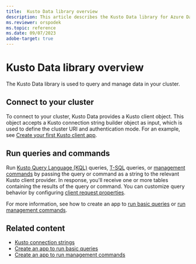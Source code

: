 ```yaml
---
title:  Kusto Data library overview
description: This article describes the Kusto Data library for Azure Data Explorer.
ms.reviewer: orspodek
ms.topic: reference
ms.date: 09/07/2023
adobe-target: true
---
```

# Kusto Data library overview

The Kusto Data library is used to query and manage data in your cluster.

## Connect to your cluster

To connect to your cluster, Kusto Data provides a Kusto client object. This object accepts a Kusto connection string builder object as input, which is used to define the cluster URI and authentication mode. For an example, see [Create your first Kusto client app](../../api/get-started/app-hello-kusto.md).

## Run queries and commands

Run [Kusto Query Language (KQL)](../../query/index.md) queries, [T-SQL](../../../t-sql.md) queries, or [management commands](../../management/index.md) by passing the query or command as a string to the relevant Kusto client provider. In response, you'll receive one or more tables containing the results of the query or command. You can customize query behavior by configuring [client request properties](request-properties.md).

For more information, see how to create an app to [run basic queries](../../api/get-started/app-basic-query.md) or [run management commands](../../api/get-started/app-management-commands.md).

## Related content

* [Kusto connection strings](../../api/connection-strings/kusto.md)
* [Create an app to run basic queries](../../api/get-started/app-basic-query.md)
* [Create an app to run management commands](../../api/get-started/app-management-commands.md)
